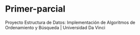# Primer-parcial
Proyecto Estructura de Datos: Implementación de Algoritmos de Ordenamiento y Búsqueda | Universidad Da Vinci
